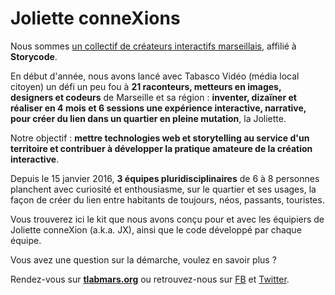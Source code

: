 # Joliette conneXions

Nous sommes [un collectif de créateurs interactifs marseillais](http://tlabmars.org), affilié à **Storycode**. 

En début d'année, nous avons lancé avec Tabasco Vidéo (média local citoyen) un défi un peu fou à **21 raconteurs, metteurs en images, designers et codeurs** de Marseille et sa région : **inventer, dizaïner et réaliser en 4 mois et 6 sessions une expérience interactive, narrative, pour créer du lien dans un quartier en pleine mutation**, la Joliette. 

Notre objectif : **mettre technologies web et storytelling au service d'un territoire et contribuer à développer la pratique amateure de la création interactive**.

Depuis le 15 janvier 2016, **3 équipes pluridisciplinaires** de 6 à 8 personnes planchent avec curiosité et enthousiasme, sur le quartier et ses usages, la façon de créer du lien entre habitants de toujours, néos, passants, touristes.

Vous trouverez ici le kit que nous avons conçu pour et avec les équipiers de Joliette conneXion (a.k.a. JX), ainsi que le code développé par chaque équipe.

Vous avez une question sur la démarche, voulez en savoir plus ? 

Rendez-vous sur **[tlabmars.org](http://tlabmars.org)** ou retrouvez-nous sur [FB](https://facebook.com/tlabmars) et [Twitter](https://twitter.com/TLabMars).
